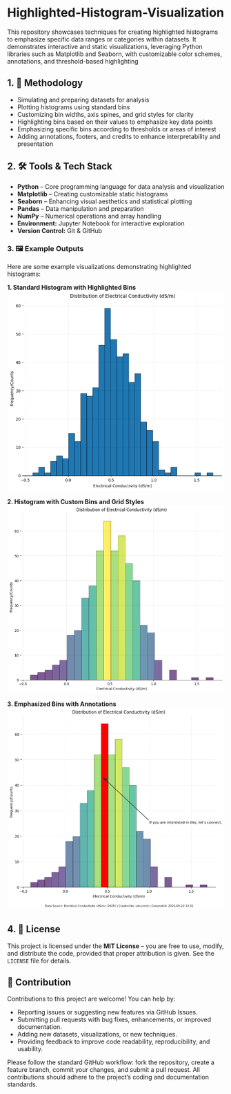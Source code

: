 # Highlighted-Histogram-Visualization
This repository showcases techniques for creating highlighted histograms to emphasize specific data ranges or categories within datasets. It demonstrates interactive and static visualizations, leveraging Python libraries such as Matplotlib and Seaborn, with customizable color schemes, annotations, and threshold-based highlighting


## 1. 📌 Methodology

* Simulating and preparing datasets for analysis
* Plotting histograms using standard bins
* Customizing bin widths, axis spines, and grid styles for clarity
* Highlighting bins based on their values to emphasize key data points
* Emphasizing specific bins according to thresholds or areas of interest
* Adding annotations, footers, and credits to enhance interpretability and presentation

## 2. 🛠️ Tools & Tech Stack

- **Python** – Core programming language for data analysis and visualization  
- **Matplotlib** – Creating customizable static histograms  
- **Seaborn** – Enhancing visual aesthetics and statistical plotting  
- **Pandas** – Data manipulation and preparation  
- **NumPy** – Numerical operations and array handling
- **Environment:** Jupyter Notebook for interactive exploration
- **Version Control:** Git & GitHub


### 3. 🖼 Example Outputs

Here are some example visualizations demonstrating highlighted histograms:  

 **1. Standard Histogram with Highlighted Bins**
![Standard Highlighted Histogram](images/standard_histogram.png)

 **2. Histogram with Custom Bins and Grid Styles**
![Custom Bins Histogram](images/custom_bins_histogram.png)

 **3. Emphasized Bins with Annotations**
![Annotated Highlighted Histogram](images/annotated_histogram.png)


## 4. 📃 License
This project is licensed under the **MIT License** – you are free to use, modify, and distribute the code, provided that proper attribution is given. See the `LICENSE` file for details.


## 🤝 Contribution

Contributions to this project are welcome! You can help by:

* Reporting issues or suggesting new features via GitHub Issues.
* Submitting pull requests with bug fixes, enhancements, or improved documentation.
* Adding new datasets, visualizations, or new techniques.
* Providing feedback to improve code readability, reproducibility, and usability.

Please follow the standard GitHub workflow: fork the repository, create a feature branch, commit your changes, and submit a pull request. All contributions should adhere to the project’s coding and documentation standards.



